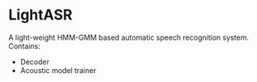 LightASR
=======

A light-weight HMM-GMM based automatic speech recognition system. 
Contains:
 - Decoder
 - Acoustic model trainer
